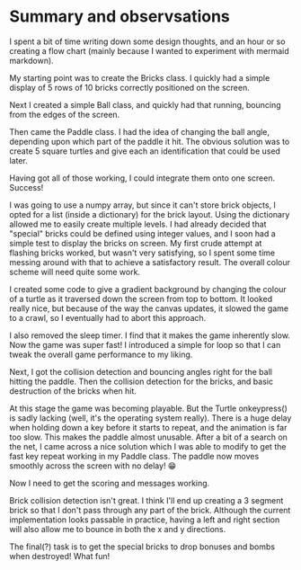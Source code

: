 # Summary and observsations

I spent a bit of time writing down some design thoughts, and an hour or so creating a flow chart (mainly because I wanted to experiment with mermaid markdown).

My starting point was to create the Bricks class. I quickly had a simple display of 5 rows of 10 bricks correctly positioned on the screen.

Next I created a simple Ball class, and quickly had that running, bouncing from the edges of the screen.

Then came the Paddle class. I had the idea of changing the ball angle, depending upon which part of the paddle it hit. The obvious solution was to create 5 square turtles and give each an identification that could be used later.

Having got all of those working, I could integrate them onto one screen. Success!

I was going to use a numpy array, but since it can't store brick objects, I opted for a list (inside a dictionary) for the brick layout. Using the dictionary allowed me to easily create multiple levels. I had already decided that "special" bricks could be defined using integer values, and I soon had a simple test to display the bricks on screen. My first crude attempt at flashing bricks worked, but wasn't very satisfying, so I spent some time messing around with that to achieve a satisfactory result. The overall colour scheme will need quite some work.

I created some code to give a gradient background by changing the colour of a turtle as it traversed down the screen from top to bottom. It looked really nice, but because of the way the canvas updates, it slowed the game to a crawl, so I eventually had to abort this approach. 

I also removed the sleep timer. I find that it makes the game inherently slow. Now the game was super fast! I introduced a simple for loop so that I can tweak the overall game performance to my liking.

Next, I got the collision detection and bouncing angles right for the ball hitting the paddle. Then the collision detection for the bricks, and basic destruction of the bricks when hit.

At this stage the game was becoming playable. But the Turtle onkeypress() is sadly lacking (well, it's the operating system really). There is a huge delay when holding down a key before it starts to repeat, and the animation is far too slow. This makes the paddle almost unusable. After a bit of a search on the net, I came across a nice solution which I was able to modify to get the fast key repeat working in my Paddle class. The paddle now moves smoothly across the screen with no delay! 😁

Now I need to get the scoring and messages working.

Brick collision detection isn't great. I think I'll end up creating a 3 segment brick so that I don't pass through any part of the brick. Although the current implementation looks passable in practice, having a left and right section will also allow me to bounce in both the x and y directions.

The final(?) task is to get the special bricks to drop bonuses and bombs when destroyed! What fun!
